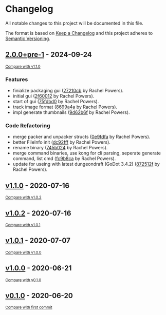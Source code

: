 # Changelog

All notable changes to this project will be documented in this file.

The format is based on [Keep a Changelog](http://keepachangelog.com/en/1.0.0/)
and this project adheres to [Semantic Versioning](http://semver.org/spec/v2.0.0.html).

<!-- insertion marker -->
## [2.0.0+pre-1](https://github.com/Ryex/Dungeondraft-GoPackager/releases/tag/2.0.0+pre-1) - 2024-09-24

<small>[Compare with v1.1.0](https://github.com/Ryex/Dungeondraft-GoPackager/compare/v1.1.0...2.0.0+pre-1)</small>

### Features

- finialize packaging gui ([27210cb](https://github.com/Ryex/Dungeondraft-GoPackager/commit/27210cb576d49edeaf3793e71bca537ab3f73069) by Rachel Powers).
- initial gui ([2f60012](https://github.com/Ryex/Dungeondraft-GoPackager/commit/2f600127f1c6918a5ef4f43554cb14d2d72d1369) by Rachel Powers).
- start of gui ([75fdbd0](https://github.com/Ryex/Dungeondraft-GoPackager/commit/75fdbd07b88885548c9a56974a522c071bb6aa38) by Rachel Powers).
- track image format ([8699a4a](https://github.com/Ryex/Dungeondraft-GoPackager/commit/8699a4a5321e790be87a0d713f2f9572043a873d) by Rachel Powers).
- impl generate thumbnails ([9d62b6f](https://github.com/Ryex/Dungeondraft-GoPackager/commit/9d62b6f631016660fed7587b20d219ba7ede02b5) by Rachel Powers).

### Code Refactoring

- merge packer and unpacker structs ([0e9fdfa](https://github.com/Ryex/Dungeondraft-GoPackager/commit/0e9fdfadca20dcdcb33a83d44de50b72d76dc5e9) by Rachel Powers).
- better FileInfo init ([dc92fff](https://github.com/Ryex/Dungeondraft-GoPackager/commit/dc92fffeed05a5092b24710d90b66d363b731217) by Rachel Powers).
- rename binary ([745b024](https://github.com/Ryex/Dungeondraft-GoPackager/commit/745b024d592c011e6f706a4e22deeeef88fa84dc) by Rachel Powers).
- merge command binaries, use kong for cli parsing, seperate generate command, list cmd ([fc9b8ca](https://github.com/Ryex/Dungeondraft-GoPackager/commit/fc9b8ca7ac15eaed1f291d8ff9fb0b48ca689901) by Rachel Powers).
- update for useing with latest dungeondraft (GoDot 3.4.2) ([872512f](https://github.com/Ryex/Dungeondraft-GoPackager/commit/872512faec06d52be95b93ecef39c0a46cfe391e) by Rachel Powers).



## [v1.1.0](https://github.com/Ryex/Dungeondraft-GoPackager/releases/tag/v1.1.0) - 2020-07-16

<small>[Compare with v1.0.2](https://github.com/Ryex/Dungeondraft-GoPackager/compare/v1.0.2...v1.1.0)</small>

## [v1.0.2](https://github.com/Ryex/Dungeondraft-GoPackager/releases/tag/v1.0.2) - 2020-07-16

<small>[Compare with v1.0.1](https://github.com/Ryex/Dungeondraft-GoPackager/compare/v1.0.1...v1.0.2)</small>

## [v1.0.1](https://github.com/Ryex/Dungeondraft-GoPackager/releases/tag/v1.0.1) - 2020-07-07

<small>[Compare with v1.0.0](https://github.com/Ryex/Dungeondraft-GoPackager/compare/v1.0.0...v1.0.1)</small>

## [v1.0.0](https://github.com/Ryex/Dungeondraft-GoPackager/releases/tag/v1.0.0) - 2020-06-21

<small>[Compare with v0.1.0](https://github.com/Ryex/Dungeondraft-GoPackager/compare/v0.1.0...v1.0.0)</small>

## [v0.1.0](https://github.com/Ryex/Dungeondraft-GoPackager/releases/tag/v0.1.0) - 2020-06-20

<small>[Compare with first commit](https://github.com/Ryex/Dungeondraft-GoPackager/compare/b36d63374d2e7f5ca3f5553c37d12561dcc3956b...v0.1.0)</small>
